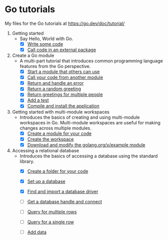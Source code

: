 # Go tutorials

My files for the Go tutorials at <https://go.dev/doc/tutorial/>

1. Getting started  
    * Say Hello, World with Go.
      * [x] [Write some code](https://go.dev/doc/tutorial/getting-started#code)
      * [x] [Call code in an external package](https://go.dev/doc/tutorial/getting-started#call)
2. Create a Go module
    * A multi-part tutorial that introduces common programming language features from the Go perspective.  
      * [x] [Start a module that others can use](https://go.dev/doc/tutorial/create-module#start)
      * [x] [Call your code from another module](https://go.dev/doc/tutorial/call-module-code)
      * [x] [Return and handle an error](https://go.dev/doc/tutorial/handle-errors.html)
      * [x] [Return a random greeting](https://go.dev/doc/tutorial/random-greeting.html)
      * [x] [Return greetings for multiple people](https://go.dev/doc/tutorial/greetings-multiple-people.html)
      * [x] [Add a test](https://go.dev/doc/tutorial/add-a-test.html)
      * [x] [Compile and install the application](https://go.dev/doc/tutorial/compile-install.html)
3. Getting started with multi-module workspaces
    * Introduces the basics of creating and using multi-module workspaces in Go. Multi-module workspaces are useful for making changes across multiple modules.
      * [x] [Create a module for your code](https://go.dev/doc/tutorial/workspaces#create_folder)
      * [x] [Create the workspace](https://go.dev/doc/tutorial/workspaces#create-the-workspace)
      * [x] [Download and modify the golang.org/x/example module](https://go.dev/doc/tutorial/workspaces#download-and-modify-the-golangorgxexample-module)
4. Accessing a relational database
    * Introduces the basics of accessing a database using the standard library.
      * [x] [Create a folder for your code](https://go.dev/doc/tutorial/database-access#create_folder)
      * [x] [Set up a database](https://go.dev/doc/tutorial/database-access#set_up_database)
      * [x] [Find and import a database driver](https://go.dev/doc/tutorial/database-access#import_driver)
      * [ ] [Get a database handle and connect](https://go.dev/doc/tutorial/database-access#get_handle)
      * [ ] [Query for multiple rows](https://go.dev/doc/tutorial/database-access#multiple_rows)
      * [ ] [Query for a single row](https://go.dev/doc/tutorial/database-access#single_row)
      * [ ] [Add data](https://go.dev/doc/tutorial/database-access#add_data)
  